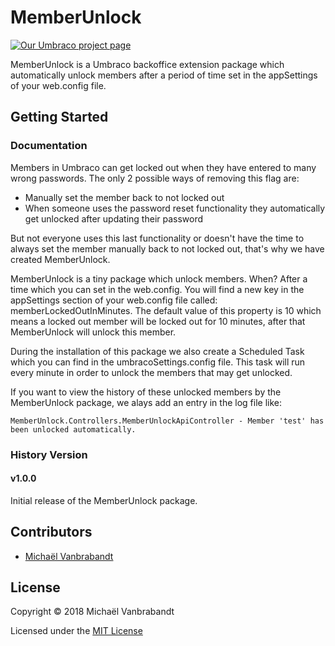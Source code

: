 # MemberUnlock

[![Our Umbraco project page](https://img.shields.io/badge/our-umbraco-orange.svg)](https://our.umbraco.org/projects/backoffice-extensions/memberunlock/)

MemberUnlock is a Umbraco backoffice extension package which automatically unlock members after a period of time set in the appSettings of your web.config file.

## Getting Started

### Documentation

Members in Umbraco can get locked out when they have entered to many wrong passwords. The only 2 possible ways of removing this flag are:

- Manually set the member back to not locked out 
- When someone uses the password reset functionality they automatically get unlocked after updating their password

But not everyone uses this last functionality or doesn't have the time to always set the member manually back to not locked out, that's why we have created MemberUnlock.

MemberUnlock is a tiny package which unlock members. When? After a time which you can set in the web.config. You will find a new key in the appSettings section of your web.config file called: memberLockedOutInMinutes. The default value of this property is 10 which means a locked out member will be locked out for 10 minutes, after that MemberUnlock will unlock this member.

During the installation of this package we also create a Scheduled Task which you can find in the umbracoSettings.config file. This task will run every minute in order to unlock the members that may get unlocked.

If you want to view the history of these unlocked members by the MemberUnlock package, we alays add an entry in the log file like:

`MemberUnlock.Controllers.MemberUnlockApiController - Member 'test' has been unlocked automatically.`


### History Version

#### v1.0.0

Initial release of the MemberUnlock package.

## Contributors

* [Michaël Vanbrabandt](https://github.com/mivaweb)

## License

Copyright © 2018 Michaël Vanbrabandt

Licensed under the [MIT License](LICENSE.md)
